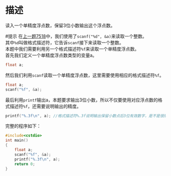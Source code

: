 # 描述
读入一个单精度浮点数，保留3位小数输出这个浮点数。

#提示
在[上一题7518](http://noi.openjudge.cn/ch0101/7518/)中，我们使用了`scanf("%d", &a)`来读取一个整数。  
其中`%d`叫做格式描述符，它告诉`scanf`接下来读取一个整数。  
本题中我们需要利用另一个格式描述符`%f`来读取一个单精度浮点数。  
首先我们定义一个单精度浮点数类型的变量a。
```cpp
float a;
```
然后我们利用`scanf`读取一个单精度浮点数，这里需要使用相应的格式描述符`%f`。
```cpp
float a;
scanf("%f", &a);
```
最后利用`printf`输出a，本题要求输出3位小数，所以不仅要使用对应浮点数的格式描述符`%f`，还需要说明输出的精度。  
```cpp
printf("%.3f\n", a); //格式描述符%.3f说明输出保留小数点后3位有效数字，是不是很形象？
```
完整的程序如下：
```cpp
#include<cstdio>
int main()
{
    float a;
    scanf("%f", &a);
    printf("%.3f\n", a);
    return 0;
}
```
